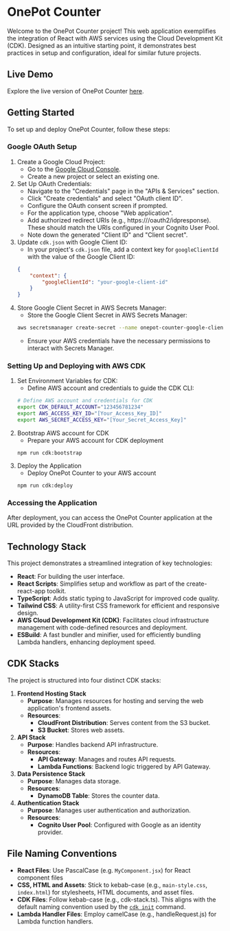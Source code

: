 # OnePot Counter

Welcome to the OnePot Counter project! This web application exemplifies the integration of React with AWS services using the Cloud Development Kit (CDK). Designed as an intuitive starting point, it demonstrates best practices in setup and configuration, ideal for similar future projects.

## Live Demo

Explore the live version of OnePot Counter [here](https://d252xm6a9k7j8o.cloudfront.net/).

## Getting Started

To set up and deploy OnePot Counter, follow these steps:

### Google OAuth Setup

1. Create a Google Cloud Project:
    - Go to the [Google Cloud Console](https://console.cloud.google.com).
    - Create a new project or select an existing one.
2. Set Up OAuth Credentials:
    - Navigate to the "Credentials" page in the "APIs & Services" section.
    - Click "Create credentials" and select "OAuth client ID".
    - Configure the OAuth consent screen if prompted.
    - For the application type, choose "Web application".
    - Add authorized redirect URIs (e.g., https://<your-cognito-domain>/oauth2/idpresponse). These should match the URIs configured in your Cognito User Pool.
    - Note down the generated "Client ID" and "Client secret".
3. Update `cdk.json` with Google Client ID:
    - In your project's `cdk.json` file, add a context key for `googleClientId` with the value of the Google Client ID:
    ```json
    {
        "context": {
            "googleClientId": "your-google-client-id"
        }
    }
    ```
4. Store Google Client Secret in AWS Secrets Manager:
    - Store the Google Client Secret in AWS Secrets Manager:
    ```sh
    aws secretsmanager create-secret --name onepot-counter-google-client-secret --secret-string "<YOUR_GOOGLE_CLIENT_SECRET>"
    ```
    - Ensure your AWS credentials have the necessary permissions to interact with Secrets Manager.

### Setting Up and Deploying with AWS CDK

1. Set Environment Variables for CDK:
    - Define AWS account and credentials to guide the CDK CLI:
    ```sh
    # Define AWS account and credentials for CDK
    export CDK_DEFAULT_ACCOUNT="123456781234"
    export AWS_ACCESS_KEY_ID="[Your_Access_Key_ID]"
    export AWS_SECRET_ACCESS_KEY="[Your_Secret_Access_Key]"
    ```
2. Bootstrap AWS account for CDK
    - Prepare your AWS account for CDK deployment
    ```
    npm run cdk:bootstrap
    ```
3. Deploy the Application
    - Deploy OnePot Counter to your AWS account
    ```
    npm run cdk:deploy
    ```

### Accessing the Application

After deployment, you can access the OnePot Counter application at the URL provided by the CloudFront distribution.

## Technology Stack

This project demonstrates a streamlined integration of key technologies:

-   **React**: For building the user interface.
-   **React Scripts**: Simplifies setup and workflow as part of the create-react-app toolkit.
-   **TypeScript**: Adds static typing to JavaScript for improved code quality.
-   **Tailwind CSS**: A utility-first CSS framework for efficient and responsive design.
-   **AWS Cloud Development Kit (CDK)**: Facilitates cloud infrastructure management with code-defined resources and deployment.
-   **ESBuild**: A fast bundler and minifier, used for efficiently bundling Lambda handlers, enhancing deployment speed.

## CDK Stacks

The project is structured into four distinct CDK stacks:

1. **Frontend Hosting Stack**
    - **Purpose**: Manages resources for hosting and serving the web application's frontend assets.
    - **Resources**:
        - **CloudFront Distribution**: Serves content from the S3 bucket.
        - **S3 Bucket**: Stores web assets.
2. **API Stack**
    - **Purpose**: Handles backend API infrastructure.
    - **Resources**:
        - **API Gateway**: Manages and routes API requests.
        - **Lambda Functions**: Backend logic triggered by API Gateway.
3. **Data Persistence Stack**
    - **Purpose**: Manages data storage.
    - **Resources**:
        - **DynamoDB Table**: Stores the counter data.
4. **Authentication Stack**
    - **Purpose**: Manages user authentication and authorization.
    - **Resources**:
        - **Cognito User Pool**: Configured with Google as an identity provider.

## File Naming Conventions

-   **React Files**: Use PascalCase (e.g. `MyComponent.jsx`) for React component files
-   **CSS, HTML and Assets**: Stick to kebab-case (e.g., `main-style.css`, `index.html`) for stylesheets, HTML documents, and asset files.
-   **CDK Files**: Follow kebab-case (e.g., cdk-stack.ts). This aligns with the default naming convention used by the [`cdk init`](https://github.com/aws/aws-cdk/blob/main/packages/aws-cdk/README.md) command.
-   **Lambda Handler Files**: Employ camelCase (e.g., handleRequest.js) for Lambda function handlers.

